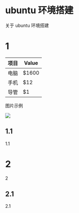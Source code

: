 # ubuntu 环境搭建

关于 ubuntu 环境搭建

# 1

| 项目 | Value |
| ---- | ----- |
| 电脑 | $1600 |
| 手机 | $12   |
| 导管 | $1    |

图片示例

![](images/avatar.jpg)

## 1.1

1.1

# 2

2

## 2.1

2.1
